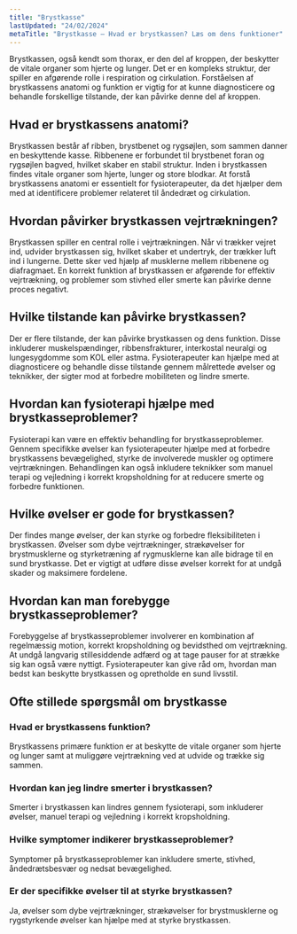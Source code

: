 ```yaml
---
title: "Brystkasse"
lastUpdated: "24/02/2024"
metaTitle: "Brystkasse – Hvad er brystkassen? Læs om dens funktioner"
---
```


Brystkassen, også kendt som thorax, er den del af kroppen, der beskytter de vitale organer som hjerte og lunger. Det er en kompleks struktur, der spiller en afgørende rolle i respiration og cirkulation. Forståelsen af brystkassens anatomi og funktion er vigtig for at kunne diagnosticere og behandle forskellige tilstande, der kan påvirke denne del af kroppen.

## Hvad er brystkassens anatomi?

Brystkassen består af ribben, brystbenet og rygsøjlen, som sammen danner en beskyttende kasse. Ribbenene er forbundet til brystbenet foran og rygsøjlen bagved, hvilket skaber en stabil struktur. Inden i brystkassen findes vitale organer som hjerte, lunger og store blodkar. At forstå brystkassens anatomi er essentielt for fysioterapeuter, da det hjælper dem med at identificere problemer relateret til åndedræt og cirkulation.

## Hvordan påvirker brystkassen vejrtrækningen?

Brystkassen spiller en central rolle i vejrtrækningen. Når vi trækker vejret ind, udvider brystkassen sig, hvilket skaber et undertryk, der trækker luft ind i lungerne. Dette sker ved hjælp af musklerne mellem ribbenene og diafragmaet. En korrekt funktion af brystkassen er afgørende for effektiv vejrtrækning, og problemer som stivhed eller smerte kan påvirke denne proces negativt.

## Hvilke tilstande kan påvirke brystkassen?

Der er flere tilstande, der kan påvirke brystkassen og dens funktion. Disse inkluderer muskelspændinger, ribbensfrakturer, interkostal neuralgi og lungesygdomme som KOL eller astma. Fysioterapeuter kan hjælpe med at diagnosticere og behandle disse tilstande gennem målrettede øvelser og teknikker, der sigter mod at forbedre mobiliteten og lindre smerte.

## Hvordan kan fysioterapi hjælpe med brystkasseproblemer?

Fysioterapi kan være en effektiv behandling for brystkasseproblemer. Gennem specifikke øvelser kan fysioterapeuter hjælpe med at forbedre brystkassens bevægelighed, styrke de involverede muskler og optimere vejrtrækningen. Behandlingen kan også inkludere teknikker som manuel terapi og vejledning i korrekt kropsholdning for at reducere smerte og forbedre funktionen.

## Hvilke øvelser er gode for brystkassen?

Der findes mange øvelser, der kan styrke og forbedre fleksibiliteten i brystkassen. Øvelser som dybe vejrtrækninger, strækøvelser for brystmusklerne og styrketræning af rygmusklerne kan alle bidrage til en sund brystkasse. Det er vigtigt at udføre disse øvelser korrekt for at undgå skader og maksimere fordelene.

## Hvordan kan man forebygge brystkasseproblemer?

Forebyggelse af brystkasseproblemer involverer en kombination af regelmæssig motion, korrekt kropsholdning og bevidsthed om vejrtrækning. At undgå langvarig stillesiddende adfærd og at tage pauser for at strække sig kan også være nyttigt. Fysioterapeuter kan give råd om, hvordan man bedst kan beskytte brystkassen og opretholde en sund livsstil.

## Ofte stillede spørgsmål om brystkasse

### Hvad er brystkassens funktion?

Brystkassens primære funktion er at beskytte de vitale organer som hjerte og lunger samt at muliggøre vejrtrækning ved at udvide og trække sig sammen.

### Hvordan kan jeg lindre smerter i brystkassen?

Smerter i brystkassen kan lindres gennem fysioterapi, som inkluderer øvelser, manuel terapi og vejledning i korrekt kropsholdning.

### Hvilke symptomer indikerer brystkasseproblemer?

Symptomer på brystkasseproblemer kan inkludere smerte, stivhed, åndedrætsbesvær og nedsat bevægelighed.

### Er der specifikke øvelser til at styrke brystkassen?

Ja, øvelser som dybe vejrtrækninger, strækøvelser for brystmusklerne og rygstyrkende øvelser kan hjælpe med at styrke brystkassen.